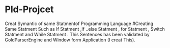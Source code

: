 # Pld-Projcet
Creat Symantic of same Statmentof Programming Language
#Creating Same Statment Such as If Statment ,If ..else Statment , for Statment , Switch Statment and While Statment .
This Sentences has been validated by GoldParserEngine and Window form Application (I creat This).
